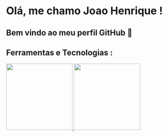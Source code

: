 # Olá, me chamo Joao Henrique ! 
## Bem vindo ao meu perfil GitHub 👋


## Ferramentas e Tecnologias :


<link rel="stylesheet" type='text/css' href="https://cdn.jsdelivr.net/gh/devicons/devicon@latest/devicon.min.css" />
          

          

<div>
<a href="https://github.com/Joao-Angel">
<img loading="lazy" height="180em" src="https://github-readme-stats.vercel.app/api/top-langs/?username=Joao-Angel&layout=compact&langs_count=7&theme=dracula"/>
<img loading="lazy" height="180em" src="https://github-readme-stats.vercel.app/api?username=Joao-Angel&show_icons=true&theme=dracula&include_all_commits=true&count_private=true"/>
</div>





